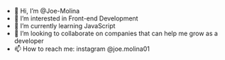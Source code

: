 - 👋 Hi, I’m @Joe-Molina
- 👀 I’m interested in Front-end Development
- 🌱 I’m currently learning JavaScript
- 💞️ I’m looking to collaborate on companies that can help me grow as a developer
- 📫 How to reach me: instagram @joe.molina01

<!---
Joe-Molina/Joe-Molina is a ✨ special ✨ repository because its `README.md` (this file) appears on your GitHub profile.
You can click the Preview link to take a look at your changes.
--->

